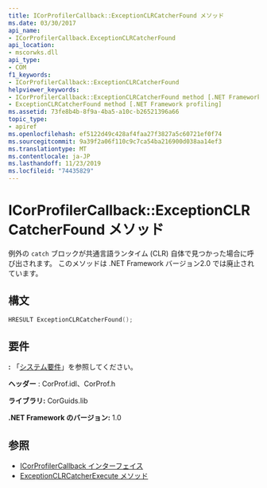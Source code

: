 ```yaml
---
title: ICorProfilerCallback::ExceptionCLRCatcherFound メソッド
ms.date: 03/30/2017
api_name:
- ICorProfilerCallback.ExceptionCLRCatcherFound
api_location:
- mscorwks.dll
api_type:
- COM
f1_keywords:
- ICorProfilerCallback::ExceptionCLRCatcherFound
helpviewer_keywords:
- ICorProfilerCallback::ExceptionCLRCatcherFound method [.NET Framework profiling]
- ExceptionCLRCatcherFound method [.NET Framework profiling]
ms.assetid: 73fe8b4b-8f9a-4ba5-a10c-b26521396a66
topic_type:
- apiref
ms.openlocfilehash: ef5122d49c428af4faa27f3827a5c60721ef0f74
ms.sourcegitcommit: 9a39f2a06f110c9c7ca54ba216900d038aa14ef3
ms.translationtype: MT
ms.contentlocale: ja-JP
ms.lasthandoff: 11/23/2019
ms.locfileid: "74435829"
---
```

# <a name="icorprofilercallbackexceptionclrcatcherfound-method"></a>ICorProfilerCallback::ExceptionCLRCatcherFound メソッド
例外の `catch` ブロックが共通言語ランタイム (CLR) 自体で見つかった場合に呼び出されます。 このメソッドは .NET Framework バージョン2.0 では廃止されています。  
  
## <a name="syntax"></a>構文  
  
```cpp  
HRESULT ExceptionCLRCatcherFound();  
```  
  
## <a name="requirements"></a>要件  
 **:** 「[システム要件](../../../../docs/framework/get-started/system-requirements.md)」を参照してください。  
  
 **ヘッダー** : CorProf.idl、CorProf.h  
  
 **ライブラリ:** CorGuids.lib  
  
 **.NET Framework のバージョン:** 1.0  
  
## <a name="see-also"></a>参照

- [ICorProfilerCallback インターフェイス](../../../../docs/framework/unmanaged-api/profiling/icorprofilercallback-interface.md)
- [ExceptionCLRCatcherExecute メソッド](../../../../docs/framework/unmanaged-api/profiling/icorprofilercallback-exceptionclrcatcherexecute-method.md)
